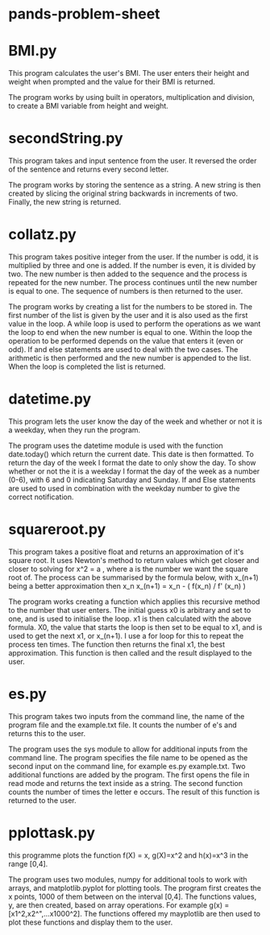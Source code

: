 # pands-problem-sheet

# BMI.py 
This program calculates the user's BMI. The user enters their height and weight when prompted and the value for their BMI is returned. 

The program works by using built in operators, multiplication and division, to create a BMI variable from height and weight.


# secondString.py
This program takes and input sentence from the user. It reversed the order of the sentence and returns every second letter. 

The program works by storing the sentence as a string. A new string is then created by slicing the original string backwards in 
increments of two. Finally, the new string is returned. 



# collatz.py
This program takes positive integer from the user. If the number is odd, it is multiplied by three and one is added.
If the number is even, it is divided by two. The new number is then added to the sequence and the process is repeated
for the new number. The process continues until the new number is equal to one. The sequence of numbers is then returned to the user.

The program works by creating a list for the numbers to be stored in. The first number of the list is given by the user and it is also used 
as the first value in the loop. A while loop is used to perform the operations as we want the loop to end when the new number is equal to one. 
Within the loop the operation to be performed depends on the value that enters it (even or odd). If and else statements are used 
to deal with the two cases. The arithmetic is then performed and the new number is appended to the list. When the loop is completed the list is returned. 

# datetime.py

This program lets the user know the day of the week and whether or not it is a weekday, when they run the program. 

The program uses the datetime module is used with the function date.today() which return the current date. This date is then formatted. To return the day of the week 
I format the date to only show the day. To show whether or not the it is a weekday I format the day of the week as a number (0-6), with 6 and 0 indicating Saturday 
and Sunday. If and Else statements are used to used in combination with the weekday number to give the correct notification. 

# squareroot.py
This program takes a positive float and returns an approximation of it's square root. It uses Newton's method to return values which get closer and
closer to solving for x^2 = a , where a is the number we want the square root of. The process can be summarised by the formula below, with x_(n+1)
being a better approximation then x_n
x_(n+1) = x_n - ( f(x_n) / f' (x_n) )

The program works creating a function which applies this recursive method to the number that user enters. The initial guess x0 is arbitrary and
set to one, and is used to initialise the loop. x1 is then calculated with the above formula. X0, the value that starts the loop is then set to
be equal to x1, and is used to get the next x1, or x_(n+1). I use a for loop for this to repeat the process ten times. The function then returns the final 
x1, the best approximation. This function is then called and the result displayed to the user. 


# es.py
This program takes two inputs from the command line, the name of the program file and the example.txt file. It counts the number of e's and returns 
this to the user.

The program uses the sys module to allow for additional inputs from the command line. The program specifies the file name to be opened as the second 
input on the command line, for example es.py example.txt. Two additional functions are added by the program. The first opens the file in read mode and
returns the text inside as a string. The second function counts the number of times the letter e occurs. The result of this function is returned to the user.


# pplottask.py
this programme plots the function f(X) = x, g(X)=x^2 and h(x)=x^3 in the range [0,4]. 

The program uses two modules, numpy for additional tools to work with arrays, and matplotlib.pyplot for plotting tools. The program first creates the x points,
1000 of them between on the interval [0,4]. The functions values, y, are then created, based on array operations. For example g(x) = [x1^2,x2^",...x1000^2]. 
The functions offered my mayplotlib are then used to plot these functions and display them to the user. 










